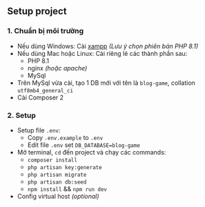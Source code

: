 ## Setup project
### 1. Chuẩn bị môi trường

- Nếu dùng Windows: Cài [xampp](https://www.apachefriends.org/download.html) _(Lưu ý chọn phiên bản PHP 8.1)_
- Nếu dùng Mac hoặc Linux: Cài riêng lẻ các thành phần sau:
  - PHP 8.1
  - nginx _(hoặc apache)_
  - MySql
- Trên MySql vừa cài, tạo 1 DB mới với tên là `blog-game`, collation `utf8mb4_general_ci`
- Cài Composer 2

### 2. Setup
- Setup file `.env`:
  - Copy `.env.example` to `.env`
  - Edit file `.env` set `DB_DATABASE=blog-game`
- Mở terminal, `cd` đến project và chạy các commands:
    - `composer install`
    - `php artisan key:generate`
    - `php artisan migrate`
    - `php artisan db:seed`
    - `npm install` && `npm run dev`
- Config virtual host _(optional)_
